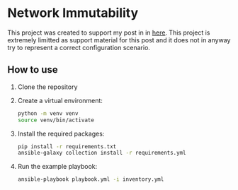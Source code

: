 # Network Immutability

This project was created to support my post in in [here]().
This project is extremely limitted as support material for this post and it does not in anyway try to represent a correct configuration scenario.

## How to use

1. Clone the repository
1. Create a virtual environment:
   ```bash
   python -m venv venv
   source venv/bin/activate
   ```
2. Install the required packages:

   ```bash
   pip install -r requirements.txt
   ansible-galaxy collection install -r requirements.yml
   ```
3. Run the example playbook:

   ```bash
   ansible-playbook playbook.yml -i inventory.yml
   ```

